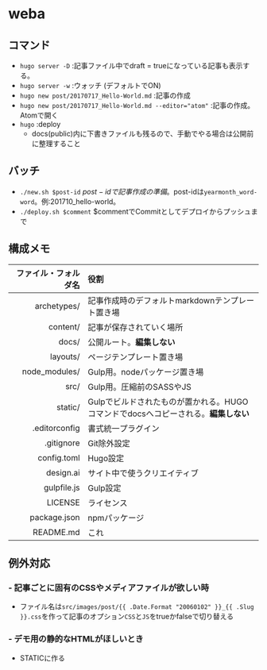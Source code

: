 # weba

## コマンド
- `hugo server -D` :記事ファイル中でdraft = trueになっている記事も表示する。  
- `hugo server -w` :ウォッチ (デフォルトでON)
- `hugo new post/20170717_Hello-World.md` :記事の作成  
- `hugo new post/20170717_Hello-World.md --editor="atom"` :記事の作成。Atomで開く
- `hugo` :deploy
    - docs(public)内に下書きファイルも残るので、手動でやる場合は公開前に整理すること

## バッチ
- `./new.sh $post-id` $post-idで記事作成の準備。$post-idは`yearmonth_word-word`。例:201710_hello-world。
- `./deploy.sh $comment` $commentでCommitとしてデプロイからプッシュまで

## 構成メモ
ファイル・フォルダ名 | 役割
--:|:--
archetypes/ | 記事作成時のデフォルトmarkdownテンプレート置き場
content/ | 記事が保存されていく場所
docs/ | 公開ルート。**編集しない**
layouts/ | ページテンプレート置き場
node_modules/ | Gulp用。nodeパッケージ置き場
src/ | Gulp用。圧縮前のSASSやJS
static/ | Gulpでビルドされたものが置かれる。HUGOコマンドでdocsへコピーされる。**編集しない**
.editorconfig | 書式統一プラグイン
.gitignore | Git除外設定
config.toml | Hugo設定
design.ai | サイト中で使うクリエイティブ
gulpfile.js | Gulp設定
LICENSE | ライセンス
package.json | npmパッケージ
README.md | これ

## 例外対応

### - 記事ごとに固有のCSSやメディアファイルが欲しい時
- ファイル名は`src/images/post/{{ .Date.Format "20060102" }}_{{ .Slug }}.css`を作って記事のオプション`CSS`と`JS`をtrueかfalseで切り替える

### - デモ用の静的なHTMLがほしいとき
- STATICに作る
